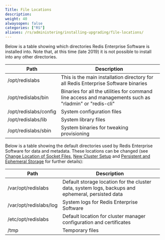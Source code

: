 ```yaml
---
Title: File Locations
description:
weight: 40
alwaysopen: false
categories: ["RS"]
aliases: /rs/administering/installing-upgrading/file-locations/
---
```

Below is a table showing which directories Redis Enterprise Software is installed into. Note that, at this time (late 2019) it is not possible to install into any other directories.

| **Path** | **Description** |
|------------|-----------------|
| /opt/redislabs | This is the main installation directory for all Redis Enterprise Software binaries |
| /opt/redislabs/bin | Binaries for all the utilities for command line access and managements such as "rladmin" or "redis-cli" |
| /opt/redislabs/config | System configuration files |
| /opt/redislabs/lib | System library files |
| /opt/redislabs/sbin | System binaries for tweaking provisioning |

Below is a table showing the default directories used by Redis Enterprise Software for data and metadata. These locations can be changed (see [Change Location of Socket Files](rs/installing-upgrading/configuring/change-location-socket-files/), [New Cluster Setup](rs/administering/cluster-operations/new-cluster-setup/) and [Persistent and Ephemeral Storage](rs/administering/designing-production/persistent-ephemeral-storage/) for further details):

| **Path** | **Description** |
|------------|-----------------|
| /var/opt/redislabs | Default storage location for the cluster data, system logs, backups and ephemeral, persisted data |
| /var/opt/redislabs/log | System logs for Redis Enterprise Software |
| /etc/opt/redislabs | Default location for cluster manager configuration and certificates |
| /tmp | Temporary files |


